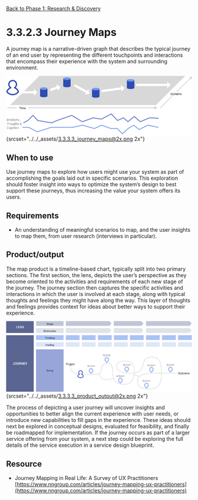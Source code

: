 [Back to Phase 1: Research & Discovery](3-3-research.md)

# 3.3.2.3 Journey Maps

A journey map is a narrative-driven graph that describes the typical journey of an end user by representing the different touchpoints and interactions that encompass their experience with the system and surrounding environment.


![3.3.2 journey maps](../_assets/3.3.3.3_journey_maps.png){srcset="../../_assets/3.3.3.3_journey_maps@2x.png 2x"}

## When to use

Use journey maps to explore how users might use your system as part of accomplishing the goals laid out in specific scenarios. This exploration should foster insight into ways to optimize the system’s design to best support these journeys, thus increasing the value your system offers its users.

## Requirements

- An understanding of meaningful scenarios to map, and the user insights to map them, from user research (interviews in particular).

## Product/output

The map product is a timeline-based chart, typically split into two primary sections. The first section, the lens, depicts the user’s perspective as they become oriented to the activities and requirements of each new stage of the journey. The journey section then captures the specific activities and interactions in which the user is involved at each stage, along with typical thoughts and feelings they might have along the way. This layer of thoughts and feelings provides context for ideas about better ways to support their experience.

![3.3.2 output](../_assets/3.3.3.3_product_output.png){srcset="../../_assets/3.3.3.3_product_output@2x.png 2x"}

The process of depicting a user journey will uncover insights and opportunities to better align the current experience with user needs, or introduce new capabilities to fill gaps in the experience. These ideas should next be explored in conceptual designs, evaluated for feasibility, and finally be roadmapped for implementation. If the journey occurs as part of a larger service offering from your system, a next step could be exploring the full details of the service execution in a service design blueprint.

## Resource

- Journey Mapping in Real Life: A Survey of UX Practitioners [https://www.nngroup.com/articles/journey-mapping-ux-practitioners](https://www.nngroup.com/articles/journey-mapping-ux-practitioners)